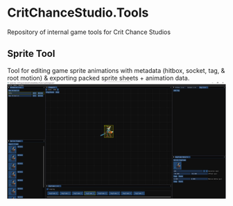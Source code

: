 # CritChanceStudio.Tools
Repository of internal game tools for Crit Chance Studios

## Sprite Tool
Tool for editing game sprite animations with metadata (hitbox, socket, tag, & root motion) & exporting packed sprite sheets + animation data.
![Sprite Tool Screenshot](/screenshots/spriteTool.png)
